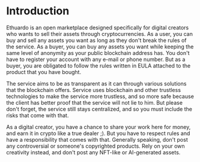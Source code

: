 # Introduction
Ethuardo is an open marketplace designed specifically for digital creators who wants to sell their assets through cryptocurrencies. As a user, you can buy and sell any assets you want as long as they don't break the rules of the service. As a buyer, you can buy any assets you want while keeping the same level of anonymity as your public blockchain address has. You don't have to register your account with any e-mail or phone number. But as a buyer, you are obligated to follow the rules written in EULA attached to the product that you have bought.

The service aims to be as transparent as it can through various solutions that the blockchain offers. Service uses blockchain and other trustless technologies to make the service more trustless, and so more safe because the client has better proof that the service will not lie to him. But please don't forget, the service still stays centralized, and so you must include the risks that come with that.

As a digital creator, you have a chance to share your work here for money, and earn it in crypto like a true dealer ;). But you have to respect rules and have a responsibility that comes with that. Generally speaking, don't post any controversial or someone's copyrighted products. Rely on your own creativity instead, and don't post any NFT-like or AI-generated assets.